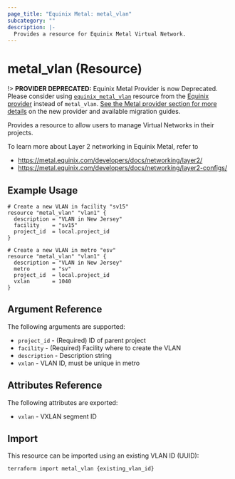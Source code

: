 ```yaml
---
page_title: "Equinix Metal: metal_vlan"
subcategory: ""
description: |-
  Provides a resource for Equinix Metal Virtual Network.
---
```


# metal_vlan (Resource)

!> **PROVIDER DEPRECATED:** Equinix Metal Provider is now Deprecated. Please consider using [`equinix_metal_vlan`](https://registry.terraform.io/providers/equinix/equinix/latest/docs/resources/equinix_metal_vlan) resource from the [Equinix provider](https://registry.terraform.io/providers/equinix/equinix/latest/docs) instead of `metal_vlan`. [See the Metal provider section for more details](../index.md#equinix-metal-provider) on the new provider and available migration guides.

Provides a resource to allow users to manage Virtual Networks in their projects.

To learn more about Layer 2 networking in Equinix Metal, refer to

* <https://metal.equinix.com/developers/docs/networking/layer2/>
* <https://metal.equinix.com/developers/docs/networking/layer2-configs/>

## Example Usage

```hcl
# Create a new VLAN in facility "sv15"
resource "metal_vlan" "vlan1" {
  description = "VLAN in New Jersey"
  facility    = "sv15"
  project_id  = local.project_id
}

# Create a new VLAN in metro "esv"
resource "metal_vlan" "vlan1" {
  description = "VLAN in New Jersey"
  metro       = "sv"
  project_id  = local.project_id
  vxlan       = 1040
}
```

## Argument Reference

The following arguments are supported:

* `project_id` - (Required) ID of parent project
* `facility` - (Required) Facility where to create the VLAN
* `description` - Description string
* `vxlan` - VLAN ID, must be unique in metro

## Attributes Reference

The following attributes are exported:

* `vxlan` - VXLAN segment ID

## Import

This resource can be imported using an existing VLAN ID (UUID):

```sh
terraform import metal_vlan {existing_vlan_id}
```
